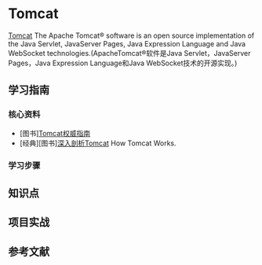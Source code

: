 # Tomcat

[Tomcat](https://tomcat.apache.org/) The Apache Tomcat® software is an open source implementation of the Java Servlet, JavaServer Pages, Java Expression Language and Java WebSocket technologies.(ApacheTomcat®软件是Java Servlet，JavaServer Pages，Java Expression Language和Java WebSocket技术的开源实现。)

## 学习指南

### 核心资料

* [图书][Tomcat权威指南](http://product.dangdang.com/20702017.html)
* [经典][图书][深入剖析Tomcat](http://product.dangdang.com/22585226.html) How Tomcat Works.

### 学习步骤

## 知识点

## 项目实战

## 参考文献
